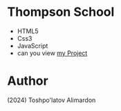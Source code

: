 # Thompson School
- HTML5
- Css3
- JavaScript
- can you view [my Project](https://toshpulatovalimardon.github.io/book-print/)
# Author 
(2024) Toshpo'latov Alimardon
